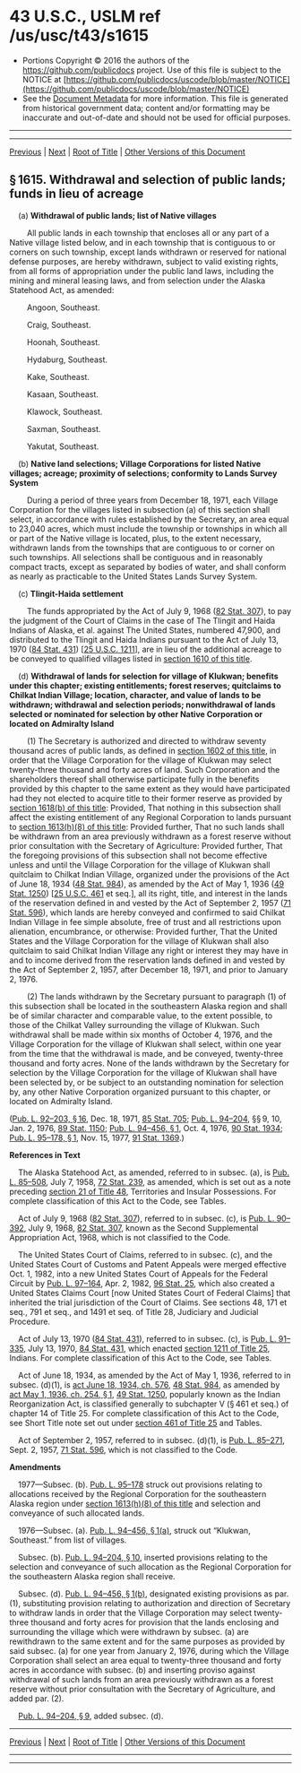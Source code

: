 ---
---

# 43 U.S.C., USLM ref /us/usc/t43/s1615

* Portions Copyright © 2016 the authors of the https://github.com/publicdocs project.
  Use of this file is subject to the NOTICE at [https://github.com/publicdocs/uscode/blob/master/NOTICE](https://github.com/publicdocs/uscode/blob/master/NOTICE)
* See the [Document Metadata](././../../../..//README.md) for more information.
  This file is generated from historical government data; content and/or formatting may be inaccurate and out-of-date and should not be used for official purposes.

----------
----------

[Previous](./../../../..//us/usc/t43/ch33/m__us_usc_t43_s1614.md) | [Next](./../../../..//us/usc/t43/ch33/m__us_usc_t43_s1616.md) | [Root of Title](./../../../../) | [Other Versions of this Document](https://publicdocs.github.io/go/links?ns=uslm&ref=%2Fus%2Fusc%2Ft43%2Fs1615)

## § 1615. Withdrawal and selection of public lands; funds in lieu of acreage

    (a) __Withdrawal of public lands; list of Native villages__ 

        All public lands in each township that encloses all or any part of a Native village listed below, and in each township that is contiguous to or corners on such township, except lands withdrawn or reserved for national defense purposes, are hereby withdrawn, subject to valid existing rights, from all forms of appropriation under the public land laws, including the mining and mineral leasing laws, and from selection under the Alaska Statehood Act, as amended:

        Angoon, Southeast.

        Craig, Southeast.

        Hoonah, Southeast.

        Hydaburg, Southeast.

        Kake, Southeast.

        Kasaan, Southeast.

        Klawock, Southeast.

        Saxman, Southeast.

        Yakutat, Southeast.

    (b) __Native land selections; Village Corporations for listed Native villages; acreage; proximity of selections; conformity to Lands Survey System__ 

        During a period of three years from December 18, 1971, each Village Corporation for the villages listed in subsection (a) of this section shall select, in accordance with rules established by the Secretary, an area equal to 23,040 acres, which must include the township or townships in which all or part of the Native village is located, plus, to the extent necessary, withdrawn lands from the townships that are contiguous to or corner on such townships. All selections shall be contiguous and in reasonably compact tracts, except as separated by bodies of water, and shall conform as nearly as practicable to the United States Lands Survey System.

    (c) __Tlingit-Haida settlement__ 

        The funds appropriated by the Act of July 9, 1968 ([82 Stat. 307][/us/stat/82/307]), to pay the judgment of the Court of Claims in the case of The Tlingit and Haida Indians of Alaska, et al. against The United States, numbered 47,900, and distributed to the Tlingit and Haida Indians pursuant to the Act of July 13, 1970 ([84 Stat. 431][/us/stat/84/431]) \[[25 U.S.C. 1211][/us/usc/t25/s1211]\], are in lieu of the additional acreage to be conveyed to qualified villages listed in [section 1610 of this title][/us/usc/t43/s1610].

    (d) __Withdrawal of lands for selection for village of Klukwan; benefits under this chapter; existing entitlements; forest reserves; quitclaims to Chilkat Indian Village; location, character, and value of lands to be withdrawn; withdrawal and selection periods; nonwithdrawal of lands selected or nominated for selection by other Native Corporation or located on Admiralty Island__ 

        (1) The Secretary is authorized and directed to withdraw seventy thousand acres of public lands, as defined in [section 1602 of this title][/us/usc/t43/s1602], in order that the Village Corporation for the village of Klukwan may select twenty-three thousand and forty acres of land. Such Corporation and the shareholders thereof shall otherwise participate fully in the benefits provided by this chapter to the same extent as they would have participated had they not elected to acquire title to their former reserve as provided by [section 1618(b) of this title][/us/usc/t43/s1618/b]: Provided, That nothing in this subsection shall affect the existing entitlement of any Regional Corporation to lands pursuant to [section 1613(h)(8) of this title][/us/usc/t43/s1613/h/8]: Provided further, That no such lands shall be withdrawn from an area previously withdrawn as a forest reserve without prior consultation with the Secretary of Agriculture: Provided further, That the foregoing provisions of this subsection shall not become effective unless and until the Village Corporation for the village of Klukwan shall quitclaim to Chilkat Indian Village, organized under the provisions of the Act of June 18, 1934 ([48 Stat. 984][/us/stat/48/984]), as amended by the Act of May 1, 1936 ([49 Stat. 1250][/us/stat/49/1250]) \[[25 U.S.C. 461][/us/usc/t25/s461] et seq.\], all its right, title, and interest in the lands of the reservation defined in and vested by the Act of September 2, 1957 ([71 Stat. 596][/us/stat/71/596]), which lands are hereby conveyed and confirmed to said Chilkat Indian Village in fee simple absolute, free of trust and all restrictions upon alienation, encumbrance, or otherwise: Provided further, That the United States and the Village Corporation for the village of Klukwan shall also quitclaim to said Chilkat Indian Village any right or interest they may have in and to income derived from the reservation lands defined in and vested by the Act of September 2, 1957, after December 18, 1971, and prior to January 2, 1976.

        (2) The lands withdrawn by the Secretary pursuant to paragraph (1) of this subsection shall be located in the southeastern Alaska region and shall be of similar character and comparable value, to the extent possible, to those of the Chilkat Valley surrounding the village of Klukwan. Such withdrawal shall be made within six months of October 4, 1976, and the Village Corporation for the village of Klukwan shall select, within one year from the time that the withdrawal is made, and be conveyed, twenty-three thousand and forty acres. None of the lands withdrawn by the Secretary for selection by the Village Corporation for the village of Klukwan shall have been selected by, or be subject to an outstanding nomination for selection by, any other Native Corporation organized pursuant to this chapter, or located on Admiralty Island.

([Pub. L. 92–203, § 16][/us/pl/92/203/s16], Dec. 18, 1971, [85 Stat. 705][/us/stat/85/705]; [Pub. L. 94–204][/us/pl/94/204], §§ 9, 10, Jan. 2, 1976, [89 Stat. 1150][/us/stat/89/1150]; [Pub. L. 94–456, § 1][/us/pl/94/456/s1], Oct. 4, 1976, [90 Stat. 1934][/us/stat/90/1934]; [Pub. L. 95–178, § 1][/us/pl/95/178/s1], Nov. 15, 1977, [91 Stat. 1369][/us/stat/91/1369].)

 __References in Text__ 

    The Alaska Statehood Act, as amended, referred to in subsec. (a), is [Pub. L. 85–508][/us/pl/85/508], July 7, 1958, [72 Stat. 239][/us/stat/72/239], as amended, which is set out as a note preceding [section 21 of Title 48][/us/usc/t48/s21], Territories and Insular Possessions. For complete classification of this Act to the Code, see Tables.

    Act of July 9, 1968 ([82 Stat. 307][/us/stat/82/307]), referred to in subsec. (c), is [Pub. L. 90–392][/us/pl/90/392], July 9, 1968, [82 Stat. 307][/us/stat/82/307], known as the Second Supplemental Appropriation Act, 1968, which is not classified to the Code.

    The United States Court of Claims, referred to in subsec. (c), and the United States Court of Customs and Patent Appeals were merged effective Oct. 1, 1982, into a new United States Court of Appeals for the Federal Circuit by [Pub. L. 97–164][/us/pl/97/164], Apr. 2, 1982, [96 Stat. 25][/us/stat/96/25], which also created a United States Claims Court \[now United States Court of Federal Claims\] that inherited the trial jurisdiction of the Court of Claims. See sections 48, 171 et seq., 791 et seq., and 1491 et seq. of Title 28, Judiciary and Judicial Procedure.

    Act of July 13, 1970 ([84 Stat. 431][/us/stat/84/431]), referred to in subsec. (c), is [Pub. L. 91–335][/us/pl/91/335], July 13, 1970, [84 Stat. 431][/us/stat/84/431], which enacted [section 1211 of Title 25][/us/usc/t25/s1211], Indians. For complete classification of this Act to the Code, see Tables.

    Act of June 18, 1934, as amended by the Act of May 1, 1936, referred to in subsec. (d)(1), is [act June 18, 1934, ch. 576][/us/act/1934-06-18/ch576], [48 Stat. 984][/us/stat/48/984], as amended by [act May 1, 1936, ch. 254, § 1][/us/act/1936-05-01/ch254/s1], [49 Stat. 1250][/us/stat/49/1250], popularly known as the Indian Reorganization Act, is classified generally to subchapter V (§ 461 et seq.) of chapter 14 of Title 25. For complete classification of this Act to the Code, see Short Title note set out under [section 461 of Title 25][/us/usc/t25/s461] and Tables.

    Act of September 2, 1957, referred to in subsec. (d)(1), is [Pub. L. 85–271][/us/pl/85/271], Sept. 2, 1957, [71 Stat. 596][/us/stat/71/596], which is not classified to the Code.

 __Amendments__ 

    1977—Subsec. (b). [Pub. L. 95–178][/us/pl/95/178] struck out provisions relating to allocations received by the Regional Corporation for the southeastern Alaska region under [section 1613(h)(8) of this title][/us/usc/t43/s1613/h/8] and selection and conveyance of such allocated lands.

    1976—Subsec. (a). [Pub. L. 94–456, § 1(a)][/us/pl/94/456/s1/a], struck out “Klukwan, Southeast.” from list of villages.

    Subsec. (b). [Pub. L. 94–204, § 10][/us/pl/94/204/s10], inserted provisions relating to the selection and conveyance of such allocation as the Regional Corporation for the southeastern Alaska region shall receive.

    Subsec. (d). [Pub. L. 94–456, § 1(b)][/us/pl/94/456/s1/b], designated existing provisions as par. (1), substituting provision relating to authorization and direction of Secretary to withdraw lands in order that the Village Corporation may select twenty-three thousand and forty acres for provision that the lands enclosing and surrounding the village which were withdrawn by subsec. (a) are rewithdrawn to the same extent and for the same purposes as provided by said subsec. (a) for one year from January 2, 1976, during which the Village Corporation shall select an area equal to twenty-three thousand and forty acres in accordance with subsec. (b) and inserting proviso against withdrawal of such lands from an area previously withdrawn as a forest reserve without prior consultation with the Secretary of Agriculture, and added par. (2).

    [Pub. L. 94–204, § 9][/us/pl/94/204/s9], added subsec. (d).

----------

[Previous](./../../../..//us/usc/t43/ch33/m__us_usc_t43_s1614.md) | [Next](./../../../..//us/usc/t43/ch33/m__us_usc_t43_s1616.md) | [Root of Title](./../../../../) | [Other Versions of this Document](https://publicdocs.github.io/go/links?ns=uslm&ref=%2Fus%2Fusc%2Ft43%2Fs1615)

----------
----------

[/us/stat/82/307]: https://publicdocs.github.io/go/links?ns=uslm&ref=%2Fus%2Fstat%2F82%2F307
[/us/stat/84/431]: https://publicdocs.github.io/go/links?ns=uslm&ref=%2Fus%2Fstat%2F84%2F431
[/us/usc/t25/s1211]: https://publicdocs.github.io/go/links?ns=uslm&ref=%2Fus%2Fusc%2Ft25%2Fs1211
[/us/usc/t43/s1610]: https://publicdocs.github.io/go/links?ns=uslm&ref=%2Fus%2Fusc%2Ft43%2Fs1610
[/us/usc/t43/s1602]: https://publicdocs.github.io/go/links?ns=uslm&ref=%2Fus%2Fusc%2Ft43%2Fs1602
[/us/usc/t43/s1618/b]: https://publicdocs.github.io/go/links?ns=uslm&ref=%2Fus%2Fusc%2Ft43%2Fs1618%2Fb
[/us/usc/t43/s1613/h/8]: https://publicdocs.github.io/go/links?ns=uslm&ref=%2Fus%2Fusc%2Ft43%2Fs1613%2Fh%2F8
[/us/stat/48/984]: https://publicdocs.github.io/go/links?ns=uslm&ref=%2Fus%2Fstat%2F48%2F984
[/us/stat/49/1250]: https://publicdocs.github.io/go/links?ns=uslm&ref=%2Fus%2Fstat%2F49%2F1250
[/us/usc/t25/s461]: https://publicdocs.github.io/go/links?ns=uslm&ref=%2Fus%2Fusc%2Ft25%2Fs461
[/us/stat/71/596]: https://publicdocs.github.io/go/links?ns=uslm&ref=%2Fus%2Fstat%2F71%2F596
[/us/pl/92/203/s16]: https://publicdocs.github.io/go/links?ns=uslm&ref=%2Fus%2Fpl%2F92%2F203%2Fs16
[/us/stat/85/705]: https://publicdocs.github.io/go/links?ns=uslm&ref=%2Fus%2Fstat%2F85%2F705
[/us/pl/94/204]: https://publicdocs.github.io/go/links?ns=uslm&ref=%2Fus%2Fpl%2F94%2F204
[/us/stat/89/1150]: https://publicdocs.github.io/go/links?ns=uslm&ref=%2Fus%2Fstat%2F89%2F1150
[/us/pl/94/456/s1]: https://publicdocs.github.io/go/links?ns=uslm&ref=%2Fus%2Fpl%2F94%2F456%2Fs1
[/us/stat/90/1934]: https://publicdocs.github.io/go/links?ns=uslm&ref=%2Fus%2Fstat%2F90%2F1934
[/us/pl/95/178/s1]: https://publicdocs.github.io/go/links?ns=uslm&ref=%2Fus%2Fpl%2F95%2F178%2Fs1
[/us/stat/91/1369]: https://publicdocs.github.io/go/links?ns=uslm&ref=%2Fus%2Fstat%2F91%2F1369
[/us/pl/85/508]: https://publicdocs.github.io/go/links?ns=uslm&ref=%2Fus%2Fpl%2F85%2F508
[/us/stat/72/239]: https://publicdocs.github.io/go/links?ns=uslm&ref=%2Fus%2Fstat%2F72%2F239
[/us/usc/t48/s21]: https://publicdocs.github.io/go/links?ns=uslm&ref=%2Fus%2Fusc%2Ft48%2Fs21
[/us/stat/82/307]: https://publicdocs.github.io/go/links?ns=uslm&ref=%2Fus%2Fstat%2F82%2F307
[/us/pl/90/392]: https://publicdocs.github.io/go/links?ns=uslm&ref=%2Fus%2Fpl%2F90%2F392
[/us/stat/82/307]: https://publicdocs.github.io/go/links?ns=uslm&ref=%2Fus%2Fstat%2F82%2F307
[/us/pl/97/164]: https://publicdocs.github.io/go/links?ns=uslm&ref=%2Fus%2Fpl%2F97%2F164
[/us/stat/96/25]: https://publicdocs.github.io/go/links?ns=uslm&ref=%2Fus%2Fstat%2F96%2F25
[/us/stat/84/431]: https://publicdocs.github.io/go/links?ns=uslm&ref=%2Fus%2Fstat%2F84%2F431
[/us/pl/91/335]: https://publicdocs.github.io/go/links?ns=uslm&ref=%2Fus%2Fpl%2F91%2F335
[/us/stat/84/431]: https://publicdocs.github.io/go/links?ns=uslm&ref=%2Fus%2Fstat%2F84%2F431
[/us/usc/t25/s1211]: https://publicdocs.github.io/go/links?ns=uslm&ref=%2Fus%2Fusc%2Ft25%2Fs1211
[/us/act/1934-06-18/ch576]: https://publicdocs.github.io/go/links?ns=uslm&ref=%2Fus%2Fact%2F1934-06-18%2Fch576
[/us/stat/48/984]: https://publicdocs.github.io/go/links?ns=uslm&ref=%2Fus%2Fstat%2F48%2F984
[/us/act/1936-05-01/ch254/s1]: https://publicdocs.github.io/go/links?ns=uslm&ref=%2Fus%2Fact%2F1936-05-01%2Fch254%2Fs1
[/us/stat/49/1250]: https://publicdocs.github.io/go/links?ns=uslm&ref=%2Fus%2Fstat%2F49%2F1250
[/us/usc/t25/s461]: https://publicdocs.github.io/go/links?ns=uslm&ref=%2Fus%2Fusc%2Ft25%2Fs461
[/us/pl/85/271]: https://publicdocs.github.io/go/links?ns=uslm&ref=%2Fus%2Fpl%2F85%2F271
[/us/stat/71/596]: https://publicdocs.github.io/go/links?ns=uslm&ref=%2Fus%2Fstat%2F71%2F596
[/us/pl/95/178]: https://publicdocs.github.io/go/links?ns=uslm&ref=%2Fus%2Fpl%2F95%2F178
[/us/usc/t43/s1613/h/8]: https://publicdocs.github.io/go/links?ns=uslm&ref=%2Fus%2Fusc%2Ft43%2Fs1613%2Fh%2F8
[/us/pl/94/456/s1/a]: https://publicdocs.github.io/go/links?ns=uslm&ref=%2Fus%2Fpl%2F94%2F456%2Fs1%2Fa
[/us/pl/94/204/s10]: https://publicdocs.github.io/go/links?ns=uslm&ref=%2Fus%2Fpl%2F94%2F204%2Fs10
[/us/pl/94/456/s1/b]: https://publicdocs.github.io/go/links?ns=uslm&ref=%2Fus%2Fpl%2F94%2F456%2Fs1%2Fb
[/us/pl/94/204/s9]: https://publicdocs.github.io/go/links?ns=uslm&ref=%2Fus%2Fpl%2F94%2F204%2Fs9


